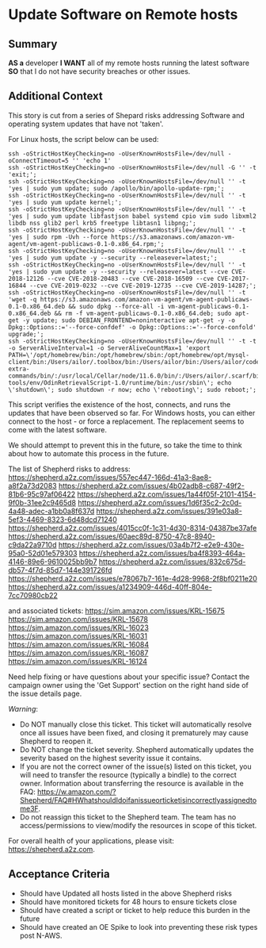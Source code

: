 
# Update Software on Remote hosts
## Summary
[//]:# (This should be descriptive enough to frame the Story, at a high level, as well as include any additional resources needed to complete the Story.)

**AS a** developer
**I WANT** all of my remote hosts running the latest software
**SO** that I do not have security breaches or other issues.

## Additional Context
[//]:# (This should be descriptive enough to frame the story as well as include any additional resources needed to accomplish the Story.)

This story is cut from a series of Shepard risks addressing Software and operating system updates that have not 'taken'.

For Linux hosts, the script below can be used:

```
ssh -oStrictHostKeyChecking=no -oUserKnownHostsFile=/dev/null -oConnectTimeout=5 '' 'echo 1'
ssh -oStrictHostKeyChecking=no -oUserKnownHostsFile=/dev/null -G '' -t 'exit;';
ssh -oStrictHostKeyChecking=no -oUserKnownHostsFile=/dev/null '' -t 'yes | sudo yum update; sudo /apollo/bin/apollo-update-rpm;';
ssh -oStrictHostKeyChecking=no -oUserKnownHostsFile=/dev/null '' -t 'yes | sudo yum update kernel;';
ssh -oStrictHostKeyChecking=no -oUserKnownHostsFile=/dev/null '' -t 'yes | sudo yum update libfastjson babel systemd cpio vim sudo libxml2 libdb nss glib2 perl krb5 freetype libtasn1 libpng;';
ssh -oStrictHostKeyChecking=no -oUserKnownHostsFile=/dev/null '' -t 'yes | sudo rpm -Uvh --force https://s3.amazonaws.com/amazon-vm-agent/vm-agent-publicaws-0.1-0.x86_64.rpm;';
ssh -oStrictHostKeyChecking=no -oUserKnownHostsFile=/dev/null '' -t 'yes | sudo yum update -y --security --releasever=latest;';
ssh -oStrictHostKeyChecking=no -oUserKnownHostsFile=/dev/null '' -t 'yes | sudo yum update -y --security --releasever=latest --cve CVE-2018-12126 --cve CVE-2018-20483 --cve CVE-2018-16509 --cve CVE-2017-16844 --cve CVE-2019-0232 --cve CVE-2019-12735 --cve CVE-2019-14287;';
ssh -oStrictHostKeyChecking=no -oUserKnownHostsFile=/dev/null '' -t 'wget -q https://s3.amazonaws.com/amazon-vm-agent/vm-agent-publicaws-0.1-0.x86_64.deb && sudo dpkg --force-all -i vm-agent-publicaws-0.1-0.x86_64.deb && rm -f vm-agent-publicaws-0.1-0.x86_64.deb; sudo apt-get -y update; sudo DEBIAN_FRONTEND=noninteractive apt-get -y -o Dpkg::Options::='--force-confdef' -o Dpkg::Options::='--force-confold' upgrade;';
ssh -oStrictHostKeyChecking=no -oUserKnownHostsFile=/dev/null '' -t -t -o ServerAliveInterval=1 -o ServerAliveCountMax=1 'export PATH=\'/opt/homebrew/bin:/opt/homebrew/sbin:/opt/homebrew/opt/mysql-client/bin:/Users/ailor/.toolbox/bin:/Users/ailor/bin:/Users/ailor/codechecker/build/CodeChecker/bin:/usr/local/bin:/System/Cryptexes/App/usr/bin:/usr/bin:/bin:/usr/sbin:/sbin:/var/run/com.apple.security.cryptexd/codex.system/bootstrap/usr/local/bin:/var/run/com.apple.security.cryptexd/codex.system/bootstrap/usr/bin:/var/run/com.apple.security.cryptexd/codex.system/bootstrap/usr/appleinternal/bin:/Library/TeX/texbin:/opt/homebrew/opt/python3/libexec/bin:/usr/local/opt/mongodb/bin/mongoexport:/Users/ailor/scripts/:/Users/ailor/.scripts/:/Users/ailor/git-extra-commands/bin/:/usr/local/Cellar/node/11.6.0/bin/:/Users/ailor/.scarf/bin/:/opt/homebrew/Cellar/node/21.7.1/bin/:/opt/homebrew/Cellar/node/22.0.0/bin/:/opt/homebrew/Cellar/node/22.1.0/bin/:/opt/homebrew/Cellar/node/22.9.0/bin:/opt/homebrew/Cellar/node/:/Users/ailor/.odin-tools/env/OdinRetrievalScript-1.0/runtime/bin:/usr/sbin\'; echo \'shutdown\'; sudo shutdown -r now; echo \'rebooting\'; sudo reboot;';
```

This script verifies the existence of the host, connects, and runs the updates that have been observed so far.
For Windows hosts, you can either connect to the host - or force a replacement. The replacement seems to come with the latest software.

We should attempt to prevent this in the future, so take the time to think about how to automate this process in the future.

The list of Shepherd risks to address:
https://shepherd.a2z.com/issues/557ec447-166d-41a3-8ae8-a8f2a73d2083
https://shepherd.a2z.com/issues/4b02adb8-c687-49f2-81b6-95c97af06422
https://shepherd.a2z.com/issues/1a44f05f-2101-4154-9f0b-31ee2c9465d8
https://shepherd.a2z.com/issues/1d6f35c2-2c0d-4a48-adec-a1bb0a8f637d
https://shepherd.a2z.com/issues/391e03a8-5ef3-4469-8323-6d48dcd71240
https://shepherd.a2z.com/issues/4015cc0f-1c31-4d30-8314-04387be37afe
https://shepherd.a2z.com/issues/60aec89d-8750-47c8-8940-c9da22a9710d
https://shepherd.a2z.com/issues/03a4b7f2-e2e9-430e-95a0-52d01e579303
https://shepherd.a2z.com/issues/ba4f8393-464a-4146-89e6-9610025bb9b7
https://shepherd.a2z.com/issues/832c675d-db57-4f7d-85d7-144e391726fd
https://shepherd.a2z.com/issues/e78067b7-161e-4d28-9968-2f8bf0211e20
https://shepherd.a2z.com/issues/a1234909-446d-40ff-804e-7cc70980cb22

and associated tickets:
https://sim.amazon.com/issues/KRL-15675
https://sim.amazon.com/issues/KRL-15678
https://sim.amazon.com/issues/KRL-16023
https://sim.amazon.com/issues/KRL-16031
https://sim.amazon.com/issues/KRL-16084
https://sim.amazon.com/issues/KRL-16087
https://sim.amazon.com/issues/KRL-16124

Need help fixing or have questions about your specific issue? Contact the campaign owner using the 'Get Support' section on the right hand side of the issue details page.

*Warning*:

- Do NOT manually close this ticket. This ticket will automatically resolve once all issues have been fixed, and closing it prematurely may cause Shepherd to reopen it.
- Do NOT change the ticket severity. Shepherd automatically updates the severity based on the highest severity issue it contains.
- If you are not the correct owner of the issue(s) listed on this ticket, you will need to transfer the resource (typically a bindle) to the correct owner. Information about transferring the resource is available in the FAQ: https://w.amazon.com/?Shepherd/FAQ#HWhatshouldIdoifanissueorticketisincorrectlyassignedtome3F.
- Do not reassign this ticket to the Shepherd team. The team has no access/permissions to view/modify the resources in scope of this ticket.

For overall health of your applications, please visit: https://shepherd.a2z.com.

## Acceptance Criteria
[//]:# (This is a very explicit list of everything that is required to be completed, in the past tense, to finish the story. Each line starts with 'should have'.)
[//]:# (Refer to https://w.amazon.com/bin/view/Users/ailor/UserStoriesandTickets#HOtherAcceptanceCriteriaformats for more information on Acceptance Criteria formats)

- Should have Updated all hosts listed in the above Shepherd risks
- Should have monitored tickets for 48 hours to ensure tickets close
- Should have created a script or ticket to help reduce this burden in the future
- Should have created an OE Spike to look into preventing these risk types post N-AWS.

